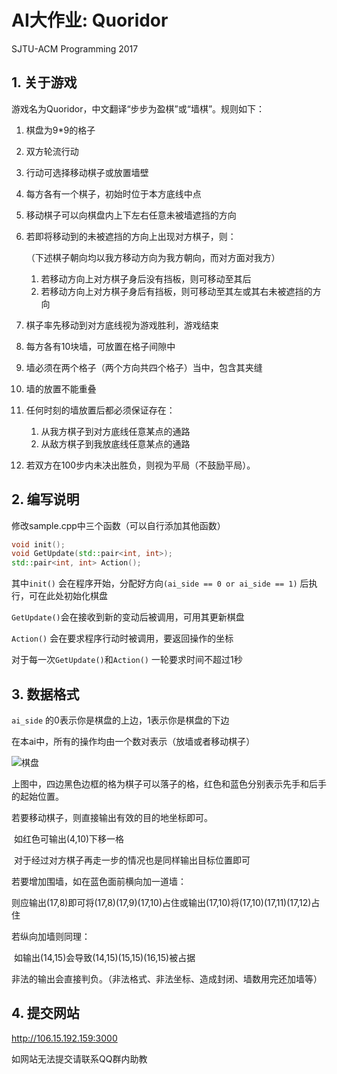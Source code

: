 # AI大作业: Quoridor

SJTU-ACM Programming 2017

## 1. 关于游戏

游戏名为Quoridor，中文翻译“步步为盈棋”或“墙棋”。规则如下：

1. 棋盘为9*9的格子

2. 双方轮流行动

3. 行动可选择移动棋子或放置墙壁

4. 每方各有一个棋子，初始时位于本方底线中点

5. 移动棋子可以向棋盘内上下左右任意未被墙遮挡的方向

6. 若即将移动到的未被遮挡的方向上出现对方棋子，则：

   （下述棋子朝向均以我方移动方向为我方朝向，而对方面对我方）

   1. 若移动方向上对方棋子身后没有挡板，则可移动至其后
   2. 若移动方向上对方棋子身后有挡板，则可移动至其左或其右未被遮挡的方向

7. 棋子率先移动到对方底线视为游戏胜利，游戏结束

8. 每方各有10块墙，可放置在格子间隙中

9. 墙必须在两个格子（两个方向共四个格子）当中，包含其夹缝

10. 墙的放置不能重叠

11. 任何时刻的墙放置后都必须保证存在：

    1. 从我方棋子到对方底线任意某点的通路
    2. 从敌方棋子到我放底线任意某点的通路

12. 若双方在100步内未决出胜负，则视为平局（不鼓励平局）。

## 2. 编写说明

修改sample.cpp中三个函数（可以自行添加其他函数）

```c++
void init();
void GetUpdate(std::pair<int, int>);
std::pair<int, int> Action();
```

其中```init()``` 会在程序开始，分配好方向```(ai_side == 0 or ai_side == 1)``` 后执行，可在此处初始化棋盘

```GetUpdate()```会在接收到新的变动后被调用，可用其更新棋盘

```Action()``` 会在要求程序行动时被调用，要返回操作的坐标

对于每一次```GetUpdate()```和```Action()``` 一轮要求时间不超过1秒

## 3. 数据格式

```ai_side``` 的0表示你是棋盘的上边，1表示你是棋盘的下边

在本ai中，所有的操作均由一个数对表示（放墙或者移动棋子）

![棋盘](C:\Users\lxy98\Documents\大二上\程设助教\quoridor_assignment\棋盘.png)

上图中，四边黑色边框的格为棋子可以落子的格，红色和蓝色分别表示先手和后手的起始位置。

若要移动棋子，则直接输出有效的目的地坐标即可。

​	如红色可输出(4,10)下移一格

​	对于经过对方棋子再走一步的情况也是同样输出目标位置即可

若要增加围墙，如在蓝色面前横向加一道墙：

​	则应输出(17,8)即可将(17,8)(17,9)(17,10)占住或输出(17,10)将(17,10)(17,11)(17,12)占住

若纵向加墙则同理：

​	如输出(14,15)会导致(14,15)(15,15)(16,15)被占据

非法的输出会直接判负。（非法格式、非法坐标、造成封闭、墙数用完还加墙等）

## 4. 提交网站

http://106.15.192.159:3000

如网站无法提交请联系QQ群内助教